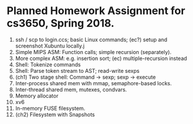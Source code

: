 
# Planned Homework Assignment for cs3650, Spring 2018.

  1. ssh / scp to login.ccs; basic Linux commands; 
     (ec?) setup and screenshot Xubuntu locally.j
  2. Simple MIPS ASM: Function calls; simple recursion (separately).
  3. More complex ASM: e.g. insertion sort; (ec) multiple-recursion instead
  4. Shell: Tokenize commands
  5. Shell: Parse token stream to AST; read-write sexps
  6. (ch1) Two stage shell: Command -> sexp; sexp -> execute
  7. Inter-process shared mem with mmap, semaphore-based locks.
  8. Inter-thread shared mem, mutexes, condvars.
  9. Memory allocator
 10. xv6
 11. In-memory FUSE filesystem.
 12. (ch2) Filesystem with Snapshots 
